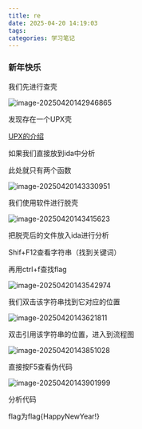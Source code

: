 ```yaml
---
title: re
date: 2025-04-20 14:19:03
tags:
categories: 学习笔记
---
```


### 新年快乐

我们先进行查壳

![image-20250420142946865](https://insey.oss-cn-shenzhen.aliyuncs.com/kin/202504201429029.png)

发现存在一个UPX壳

[UPX的介绍](https://www.cnblogs.com/bonelee/p/16407794.html)

如果我们直接放到ida中分析

此处就只有两个函数

![image-20250420143330951](https://insey.oss-cn-shenzhen.aliyuncs.com/kin/202504201433019.png)

我们使用软件进行脱壳

![image-20250420143415623](https://insey.oss-cn-shenzhen.aliyuncs.com/kin/202504201434692.png)

把脱壳后的文件放入ida进行分析

Shif+F12查看字符串（找到关键词） 

再用ctrl+f查找flag

![image-20250420143542974](https://insey.oss-cn-shenzhen.aliyuncs.com/kin/202504201435043.png)

我们双击该字符串找到它对应的位置

![image-20250420143621811](https://insey.oss-cn-shenzhen.aliyuncs.com/kin/202504201436958.png)

双击引用该字符串的位置，进入到流程图

![image-20250420143851028](https://insey.oss-cn-shenzhen.aliyuncs.com/kin/202504201438129.png)

 直接按F5查看伪代码

![image-20250420143901999](https://insey.oss-cn-shenzhen.aliyuncs.com/kin/202504201439067.png)

分析代码

flag为flag{HappyNewYear!}
